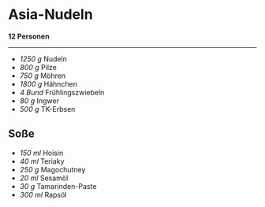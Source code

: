 # Asia-Nudeln

**12 Personen**

---

- *1250 g* Nudeln
- *800 g* Pilze
- *750 g* Möhren
- *1800 g* Hähnchen
- *4 Bund* Frühlingszwiebeln
- *80 g* Ingwer
- *500 g* TK-Erbsen

## Soße

- *150 ml* Hoisin
- *40 ml* Teriaky
- *250 g* Magochutney
- *20 ml* Sesamöl
- *30 g* Tamarinden-Paste
- *300 ml* Rapsöl